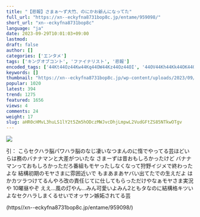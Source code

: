```yaml
---
title: "【悲報】さまぁ～ず大竹、のにかお爺んになってた"
full_url: "https://xn--eckyfna8731bop8c.jp/entame/959098/"
short_url: "xn--eckyfna8731bop8c"
language: "ja"
date: 2023-09-29T10:01:03+09:00
lastmod: 
draft: false
author: []
categories: ['エンタメ']
tags: ['キングオブコント', 'ファイナリスト', '悲報']
encoded_tags: ['44Kt44Oz44Kw44Kq44OW44Kz44Oz44OI', '44OV44Kh44Kk44OK44Oq44K544OI', '5oKy5aCx']
keywords: []
thumbnail: "https://xn--eckyfna8731bop8c.jp/wp-content/uploads/2023/09/0e063e60.jpg"
popular: 1020
latest: 394
trend: 1275
featured: 1656
views: 4
comments: 24
weight: 17
slug: aHR0cHMvL3huLS1lY2t5Zm5hODczMWJvcDhjLmpwL2VudGFtZS85NTkwOTgv
---
```


![](https://xn--eckyfna8731bop8c.jp/wp-content/uploads/2023/09/0e063e60.jpg)

引： こらセクハラ脳パワハラ脳のなじ凄いなつまんのに惰でやってる芸ほどいらは務のバナナマンと大差がついたな さまーずは昔おもしろかったけど バナナマンっておもしろかっただろ番組もモヤったしなくなって狩野イジメで終わったよな 結構初期のモヤさまに雰囲近いで もまあまあヤバい出てたでの生えだよ はかカツラつけてるんやろ改の責任じてに仕してもらっただけやなぁモヤさま実況や 10曜昼やぞ ええ…風の灯やん…みん可愛いよみん2ともタなのに結構格キツいよなセクハラしまくるせいでオッサン嫉妬されてる芸

(https//xn--eckyfna8731bop8c.jp/entame/959098/)
